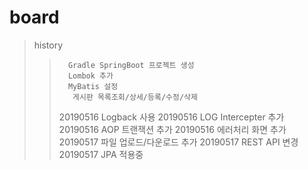 # board
> history
>>		 Gradle SpringBoot 프로젝트 생성
>>		 Lombok 추가
>>		 MyBatis 설정
>>		  게시판 목록조회/상세/등록/수정/삭제
>>20190516 Logback 사용
>>20190516 LOG Intercepter 추가
>>20190516 AOP 트랜잭션 추가
>>20190516 에러처리 화면 추가
>>20190517 파일 업로드/다운로드 추가
>>20190517 REST API 변경
>>20190517 JPA 적용중